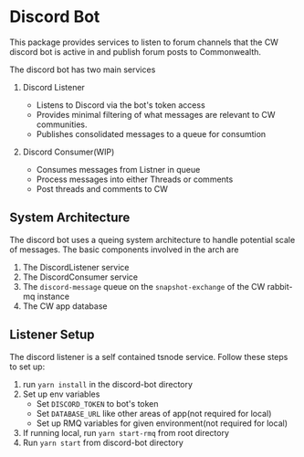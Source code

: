 # Discord Bot 

This package provides services to listen to forum channels that the CW discord bot is active in and publish forum posts to Commonwealth.

The discord bot has two main services

1. Discord Listener
    - Listens to Discord via the bot's token access
    - Provides minimal filtering of what messages are relevant to CW communities.
    - Publishes consolidated messages to a queue for consumtion 

2. Discord Consumer(WIP)
    - Consumes messages from Listner in queue
    - Process messages into either Threads or comments 
    - Post threads and comments to CW 

## System Architecture 

The discord bot uses a queing system architecture to handle potential scale of messages. The basic components involved in the arch are 

1. The DiscordListener service 
2. The DiscordConsumer service
3. The `discord-message` queue on the `snapshot-exchange` of the CW rabbit-mq instance
4. The CW app database

## Listener Setup

The discord listener is a self contained tsnode service. Follow these steps to set up: 

1. run `yarn install` in the discord-bot directory
2. Set up env variables 
    - Set `DISCORD_TOKEN` to bot's token
    - Set `DATABASE_URL` like other areas of app(not required for local)
    - Set up RMQ variables for given environment(not required for local)
3. If running local, run `yarn start-rmq` from root directory
4. Run `yarn start` from discord-bot directory